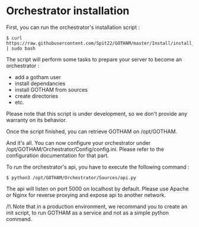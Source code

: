 # Orchestrator installation

First, you can run the orchestrator's installation script :

```
$ curl https://raw.githubusercontent.com/Spit22/GOTHAM/master/Install/install_orchestrator.sh | sudo bash
```

The script will perform some tasks to prepare your server to become an orchestrator :
  - add a gotham user
  - install dependancies
  - install GOTHAM from sources
  - create directories
  - etc.

Please note that this script is under development, so we don't provide any warranty on its behavior.

Once the script finished, you can retrieve GOTHAM on /opt/GOTHAM.

And it's all. You can now configure your orchestrator under /opt/GOTHAM/Orchestrator/Config/config.ini. Please refer to the configuration documentation for that part.

To run the orchestrator's api, you have to execute the following command :

```
$ python3 /opt/GOTHAM/Orchestrator/Sources/api.py
```

The api will listen on port 5000 on localhost by default. Please use Apache or Nginx for reverse proxying and expose api to another network. 

/!\ Note that in a production environment, we recommand you to create an init script, to run GOTHAM as a service and not as a simple python command.
